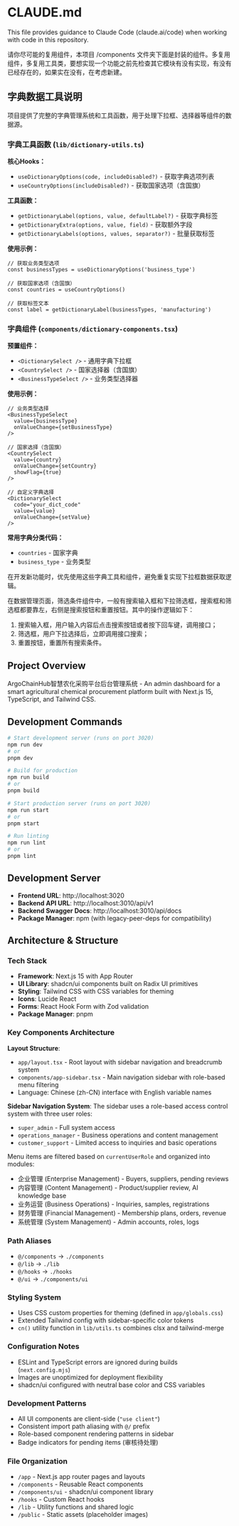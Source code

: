 # CLAUDE.md

This file provides guidance to Claude Code (claude.ai/code) when working with code in this repository.

请你尽可能的复用组件，本项目 /components 文件夹下面是封装的组件。多复用组件，多复用工具类，要想实现一个功能之前先检查其它模块有没有实现，有没有已经存在的，如果实在没有，在考虑新建。

## 字典数据工具说明

项目提供了完整的字典管理系统和工具函数，用于处理下拉框、选择器等组件的数据源。

### 字典工具函数 (`lib/dictionary-utils.ts`)

**核心Hooks：**
- `useDictionaryOptions(code, includeDisabled?)` - 获取字典选项列表
- `useCountryOptions(includeDisabled?)` - 获取国家选项（含国旗）

**工具函数：**
- `getDictionaryLabel(options, value, defaultLabel?)` - 获取字典标签
- `getDictionaryExtra(options, value, field)` - 获取额外字段
- `getDictionaryLabels(options, values, separator?)` - 批量获取标签

**使用示例：**
```tsx
// 获取业务类型选项
const businessTypes = useDictionaryOptions('business_type')

// 获取国家选项（含国旗）
const countries = useCountryOptions()

// 获取标签文本
const label = getDictionaryLabel(businessTypes, 'manufacturing')
```

### 字典组件 (`components/dictionary-components.tsx`)

**预置组件：**
- `<DictionarySelect />` - 通用字典下拉框
- `<CountrySelect />` - 国家选择器（含国旗）
- `<BusinessTypeSelect />` - 业务类型选择器

**使用示例：**
```tsx
// 业务类型选择
<BusinessTypeSelect 
  value={businessType} 
  onValueChange={setBusinessType} 
/>

// 国家选择（含国旗）
<CountrySelect 
  value={country} 
  onValueChange={setCountry}
  showFlag={true}
/>

// 自定义字典选择
<DictionarySelect 
  code="your_dict_code"
  value={value}
  onValueChange={setValue}
/>
```

**常用字典分类代码：**
- `countries` - 国家字典
- `business_type` - 业务类型

在开发新功能时，优先使用这些字典工具和组件，避免重复实现下拉框数据获取逻辑。

在数据管理页面，筛选条件组件中，一般有搜索输入框和下拉筛选框，搜索框和筛选框都要靠左，右侧是搜索按钮和重置按钮。其中的操作逻辑如下：
1. 搜索输入框，用户输入内容后点击搜索按钮或者按下回车键，调用接口；
2. 筛选框，用户下拉选择后，立即调用接口搜索；
3. 重置按钮，重置所有搜索条件。

## Project Overview

ArgoChainHub智慧农化采购平台后台管理系统 - An admin dashboard for a smart agricultural chemical procurement platform built with Next.js 15, TypeScript, and Tailwind CSS.

## Development Commands

```bash
# Start development server (runs on port 3020)
npm run dev
# or
pnpm dev

# Build for production  
npm run build
# or
pnpm build

# Start production server (runs on port 3020)
npm run start
# or
pnpm start

# Run linting
npm run lint
# or
pnpm lint
```

## Development Server

- **Frontend URL**: http://localhost:3020
- **Backend API URL**: http://localhost:3010/api/v1
- **Backend Swagger Docs**: http://localhost:3010/api/docs
- **Package Manager**: npm (with legacy-peer-deps for compatibility)

## Architecture & Structure

### Tech Stack
- **Framework**: Next.js 15 with App Router
- **UI Library**: shadcn/ui components built on Radix UI primitives
- **Styling**: Tailwind CSS with CSS variables for theming
- **Icons**: Lucide React
- **Forms**: React Hook Form with Zod validation
- **Package Manager**: pnpm

### Key Components Architecture

**Layout Structure**:
- `app/layout.tsx` - Root layout with sidebar navigation and breadcrumb system
- `components/app-sidebar.tsx` - Main navigation sidebar with role-based menu filtering
- Language: Chinese (zh-CN) interface with English variable names

**Sidebar Navigation System**:
The sidebar uses a role-based access control system with three user roles:
- `super_admin` - Full system access
- `operations_manager` - Business operations and content management
- `customer_support` - Limited access to inquiries and basic operations

Menu items are filtered based on `currentUserRole` and organized into modules:
- 企业管理 (Enterprise Management) - Buyers, suppliers, pending reviews
- 内容管理 (Content Management) - Product/supplier review, AI knowledge base
- 业务运营 (Business Operations) - Inquiries, samples, registrations
- 财务管理 (Financial Management) - Membership plans, orders, revenue
- 系统管理 (System Management) - Admin accounts, roles, logs

### Path Aliases
- `@/components` → `./components`
- `@/lib` → `./lib`  
- `@/hooks` → `./hooks`
- `@/ui` → `./components/ui`

### Styling System
- Uses CSS custom properties for theming (defined in `app/globals.css`)
- Extended Tailwind config with sidebar-specific color tokens
- `cn()` utility function in `lib/utils.ts` combines clsx and tailwind-merge

### Configuration Notes
- ESLint and TypeScript errors are ignored during builds (`next.config.mjs`)
- Images are unoptimized for deployment flexibility
- shadcn/ui configured with neutral base color and CSS variables

### Development Patterns
- All UI components are client-side (`"use client"`)
- Consistent import path aliasing with `@/` prefix
- Role-based component rendering patterns in sidebar
- Badge indicators for pending items (审核待处理)

### File Organization
- `/app` - Next.js app router pages and layouts
- `/components` - Reusable React components
- `/components/ui` - shadcn/ui component library
- `/hooks` - Custom React hooks
- `/lib` - Utility functions and shared logic
- `/public` - Static assets (placeholder images)